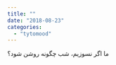 ```yaml
---
title: ""
date: "2018-08-23"
categories: 
  - "tytomood"
---
```


ما اگر نسوزیم، شب چگونه روشن شود؟
